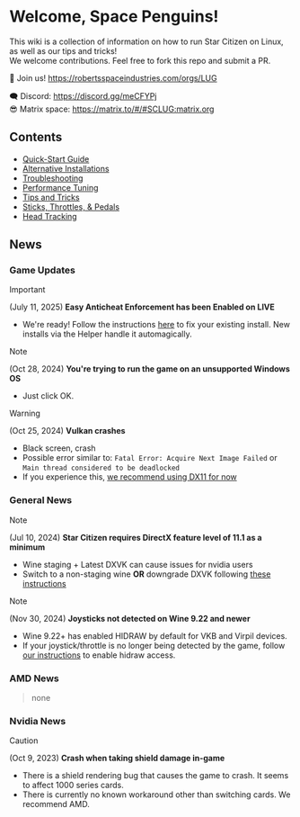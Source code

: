 # Welcome, Space Penguins!

This wiki is a collection of information on how to run Star Citizen on Linux, as well as our tips and tricks!  
We welcome contributions. Feel free to fork this repo and submit a PR.  

🐧 Join us! https://robertsspaceindustries.com/orgs/LUG  

🗨 Discord: https://discord.gg/meCFYPj  
😎 Matrix space: https://matrix.to/#/#SCLUG:matrix.org  

## Contents
* [Quick-Start Guide](Quick-Start-Guide)
* [Alternative Installations](Alternative-Installations)
* [Troubleshooting](Troubleshooting)
* [Performance Tuning](Performance-Tuning)
* [Tips and Tricks](Tips-and-Tricks)
* [Sticks, Throttles, & Pedals](Sticks,-Throttles,-&-Pedals)
* [Head Tracking](Head-Tracking)

## News

### Game Updates

> [!important]
> (July 11, 2025) **Easy Anticheat Enforcement has been Enabled on LIVE**
> 
> - We're ready! Follow the instructions [here](Tips-and-Tricks#easy-anti-cheat) to fix your existing install. New installs via the Helper handle it automagically.

> [!note]
> (Oct 28, 2024) **You're trying to run the game on an unsupported Windows OS**
> - Just click OK.

> [!warning]
> (Oct 25, 2024) **Vulkan crashes**
> - Black screen, crash
> - Possible error similar to: `Fatal Error: Acquire Next Image Failed` or `Main thread considered to be deadlocked`
> - If you experience this, [we recommend using DX11 for now](Troubleshooting#crash-or-black-screen-while-using-vulkan-beta-renderer)


### General News


> [!note]
> (Jul 10, 2024) **Star Citizen requires DirectX feature level of 11.1 as a minimum**
> 
> - Wine staging + Latest DXVK can cause issues for nvidia users
> - Switch to a non-staging wine **OR** downgrade DXVK following [these instructions](Troubleshooting#directx-error-message)


> [!note]
> (Nov 30, 2024) **Joysticks not detected on Wine 9.22 and newer**
> 
> - Wine 9.22+ has enabled HIDRAW by default for VKB and Virpil devices.
> - If your joystick/throttle is no longer being detected by the game, follow [our instructions](Sticks,-Throttles,-&-Pedals#some-of-your-joysticks-disappear--arent-recognized-in-the-game) to enable hidraw access.

### AMD News

> none


### Nvidia News


> [!caution]
> (Oct 9, 2023) **Crash when taking shield damage in-game**
> - There is a shield rendering bug that causes the game to crash. It seems to affect 1000 series cards.
> - There is currently no known workaround other than switching cards. We recommend AMD.
